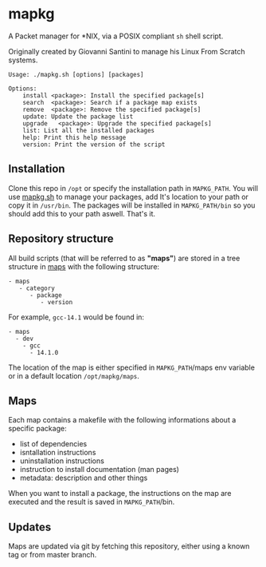 # mapkg

A Packet manager for *NIX, via a POSIX compliant `sh` shell script.

Originally created by Giovanni Santini to manage his Linux From Scratch
systems.

```
Usage: ./mapkg.sh [options] [packages]

Options:
    install <package>: Install the specified package[s]
    search  <package>: Search if a package map exists
    remove  <package>: Remove the specified package[s]
    update: Update the package list
    upgrade   <package>: Upgrade the specified package[s]
    list: List all the installed packages
    help: Print this help message
    version: Print the version of the script
```

## Installation

Clone this repo in `/opt` or specify the installation path in `MAPKG_PATH`.
You will use [mapkg.sh](./mapkg.sh) to manage your packages, 
add It's location to your path or copy it in `/usr/bin`. 
The packages will be installed in `MAPKG_PATH/bin` so you should add this
to your path aswell. That's it.

## Repository structure

All build scripts (that will be referred to as **"maps"**) are stored in a
tree structure in [maps](./maps)
with the following structure:

```
- maps
   - category
      - package
         - version
```

For example, `gcc-14.1` would be found in:
```
- maps
  - dev
    - gcc
      - 14.1.0
```

The location of the map is either specified in `MAPKG_PATH`/maps env
variable or in a default location `/opt/mapkg/maps`.

## Maps

Each map contains a makefile with the following informations 
about a specific package:

- list of dependencies
- isntallation instructions
- uninstallation instructions
- instruction to install documentation (man pages)
- metadata: description and other things

When you want to install a package, the instructions on the
map are executed and the result is saved in `MAPKG_PATH`/bin.

## Updates

Maps are updated via git by fetching this repository, either
using a known tag or from master branch.
